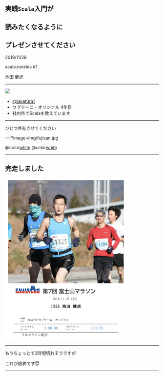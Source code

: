 ## 実践`Scala`入門が
## 読みたくなるように
## プレゼンさせてください

2018/11/29

scala.rookies #1

池田 健虎

---

<img src="https://pbs.twimg.com/profile_images/813291577682509824/eut9iJB2_400x400.jpg" width="200">

* [@taket0ra1](https://twitter.com/taket0ra1)
* セプテーニ・オリジナル 4年目
* 社内外でScalaを教えています

---

ひとつ共有させてください

---?image=img/fujisan.jpg

@color[white](先週末)
@color[white](**富士山マラソン**に走ってきました。)

---

## 完走しました

<img src="https://github.com/taketora26/draft_11_29/blob/master/img/run.png?raw=true" width="400">

---

もうちょっとで3時間切れそうですが

これが限界です😇

---

